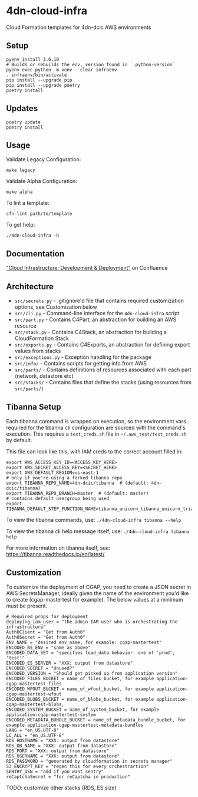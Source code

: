 # 4dn-cloud-infra
Cloud Formation templates for 4dn-dcic AWS environments

## Setup

```
pyenv install 3.6.10
# Builds or rebuilds the env, version found in `.python-version`
pyenv exec python -m venv --clear infraenv
. infraenv/bin/activate
pip install --upgrade pip
pip install --upgrade poetry
poetry install
```

## Updates

```
poetry update
poetry install
```

## Usage

Validate Legacy Configuration:
    
    make legacy

Validate Alpha Configuration:

    make alpha

To lint a template:

    cfn-lint path/to/template

To get help:

    ./4dn-cloud-infra -h


## Documentation

["Cloud Infrastructure: Development & Deployment"](https://hms-dbmi.atlassian.net/wiki/spaces/FOURDNDCIC/pages/1929314305/Cloud+Infrastructure+Development+Deployment) on Confluence

## Architecture

* `src/secrets.py` - .gitignore'd file that contains required customization options, see Customization below
* `src/cli.py` - Command-line interface for the `4dn-cloud-infra` script
* `src/part.py` - Contains C4Part, an abstraction for building an AWS resource
* `src/stack.py` - Contains C4Stack, an abstraction for building a CloudFormation Stack
* `src/exports.py` - Contains C4Exports, an abstraction for defining export values from stacks
* `src/exceptions.py` - Exception handling for the package
* `src/info/` - Contains scripts for getting info from AWS
* `src/parts/` - Contains definitions of resources associated with each part (network, datastore etc)
* `src/stacks/` - Contains files that define the stacks (using resources from `src/parts/`)

## Tibanna Setup

Each tibanna command is wrapped on execution, so the environment vars required for the tibanna cli configuration are
sourced with the command's execution. This requires a `test_creds.sh` file in `~/.aws_test/test_creds.sh` by default.

This file can look like this, with IAM creds to the correct account filled in:

```
export AWS_ACCESS_KEY_ID=<ACCESS_KEY_HERE>
export AWS_SECRET_ACCESS_KEY=<SECRET_HERE>
export AWS_DEFAULT_REGION=us-east-1
# only if you're using a forked tibanna repo
export TIBANNA_REPO_NAME=4dn-dcic/tibanna  # (default: 4dn-dcic/tibanna)
export TIBANNA_REPO_BRANCH=master  # (default: master)
# contains default usergroup being used
export TIBANNA_DEFAULT_STEP_FUNCTION_NAME=tibanna_unicorn_tibanna_unicorn_trial_02
```

To view the tibanna commands, use: `./4dn-cloud-infra tibanna --help`

To view the tibanna cli help message itself, use: `./4dn-cloud-infra tibanna help`

For more information on tibanna itself, see: https://tibanna.readthedocs.io/en/latest/


## Customization

To customize the deployment of CGAP, you need to create a JSON secret in AWS SecretsManager, ideally given
the name of the environment you'd like to create (cgap-mastertest for example). The below values at a minimum 
must be present.

    # Required props for deployment
    deploying_iam_user = "the admin IAM user who is orchestrating the infrastructure"
    Auth0Client = "Get from Auth0"
    Auth0Secret = "Get from Auth0"
    ENV_NAME = "desired env_name, for example: cgap-mastertest"
    ENCODED_BS_ENV = "same as above"
    ENCODED_DATA_SET = "specifies load_data behavior: one of 'prod', 'test'"
    ENCODED_ES_SERVER = "XXX: output from datastore"
    ENCODED_SECRET = "Unused?"
    ENCODED_VERSION = "Should get picked up from application version"
    ENCODED_FILES_BUCKET = name_of_files_bucket, for example application-cgap-mastertest-files
    ENCODED_WFOUT_BUCKET = name_of_wfout_bucket, for example application-cgap-mastertest-wfout
    ENCODED_BLOBS_BUCKET = name_of_blobs_bucket, for example application-cgap-mastertest-blobs,
    ENCODED_SYSTEM_BUCKET = name_of_system_bucket, for example application-cgap-mastertest-system
    ENCODED_METADATA_BUNDLE_BUCKET = name_of_metadata_bundle_bucket, for example application-cgap-mastertest-metadata-bundles
    LANG = "en_US.UTF-8"
    LC_ALL = "en_US.UTF-8"
    RDS_HOSTNAME = "XXX: output from datastore"
    RDS_DB_NAME = "XXX: output from datastore"
    RDS_PORT = "XXX: output from datastore"
    RDS_USERNAME = "XXX: output from datastore"
    RDS_PASSWORD = "generated by cloudformation in secrets manager"
    S3_ENCRYPT_KEY = "regen this for every orchestrartion"
    SENTRY_DSN = "add if you want sentry"
    reCaptchaSecret = "for reCaptcha in production"

TODO: customize other stacks (RDS, ES size)
